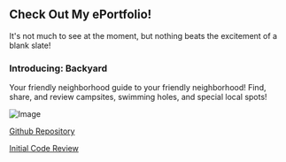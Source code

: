 ## Check Out My ePortfolio!

It's not much to see at the moment, but nothing beats the excitement of a blank slate!

### Introducing: Backyard
Your friendly neighborhood guide to your friendly neighborhood! Find, share, and review campsites, swimming holes, and special local spots!

![Image](src)

[Github Repository](https://github.com/xavierstone/backyard)

[Initial Code Review](https://youtu.be/XGgiA1RYGAk)
